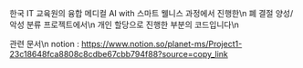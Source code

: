 한국 IT 교육원의 융합 메디컬 AI with 스마트 웰니스 과정에서 진행한\n
폐 결절 양성/악성 분류 프로젝트에서\n
개인 할당으로 진행한 부분의 코드입니다\n

관련 문서\n
notion : https://www.notion.so/planet-ms/Project1-23c18648fca8808c8cdbe67cbb794f88?source=copy_link
